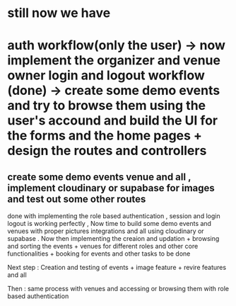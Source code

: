 # still now we have

# auth workflow(only the user) -> now implement the organizer and venue owner login and logout workflow (done) -> create some demo events and try to browse them using the user's accound and build the UI for the forms and the home pages + design the routes and controllers


## create some demo events venue and all , implement cloudinary or supabase for images and test out some other routes

done with implementing the role based authentication , session and login logout is working perfectly , Now time to build some demo events and venues with proper pictures integrations and all using cloudinary or supabase . Now then implementing the creaion and updation + browsing and sorting the events + venues for different roles and other core functionalities + booking for events and other tasks to be done

Next step : Creation and testing of events + image feature + revire features and all

Then : same process with venues and accessing or browsing them with role based authentication 
